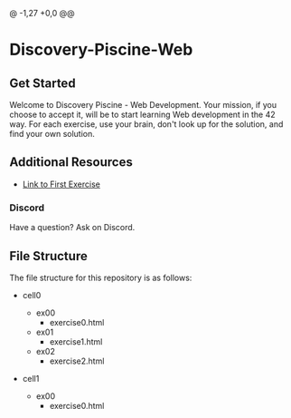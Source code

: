 @ -1,27 +0,0 @@

# Discovery-Piscine-Web


## Get Started
Welcome to Discovery Piscine - Web Development. Your mission, if you choose to accept it, will be to start learning Web development in the 42 way. For each exercise, use your brain, don't look up for the solution, and find your own solution.

## Additional Resources
- [Link to First Exercise](https://projects.intra.42.fr/projects/cellule0-0-shell)

### Discord
Have a question? Ask on Discord.

## File Structure
The file structure for this repository is as follows:

- cell0
  - ex00
    - exercise0.html
  - ex01
    - exercise1.html
  - ex02
    - exercise2.html

- cell1
  - ex00
    - exercise0.html
